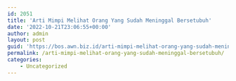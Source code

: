 ```yaml
---
id: 2051
title: 'Arti Mimpi Melihat Orang Yang Sudah Meninggal Bersetubuh'
date: '2022-10-21T23:06:55+00:00'
author: admin
layout: post
guid: 'https://bos.awn.biz.id/arti-mimpi-melihat-orang-yang-sudah-meninggal-bersetubuh/'
permalink: /arti-mimpi-melihat-orang-yang-sudah-meninggal-bersetubuh/
categories:
    - Uncategorized
---
```


